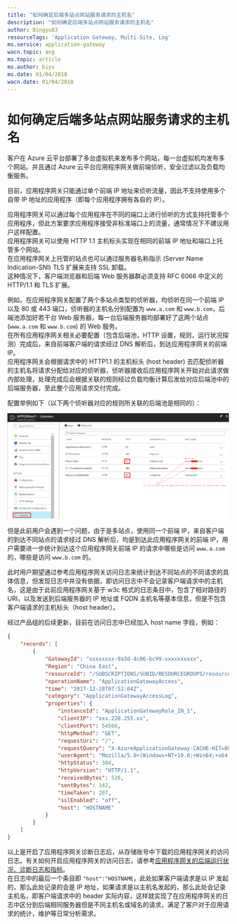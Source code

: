 ```yaml
---
title: "如何确定后端多站点网站服务请求的主机名"
description: "如何确定后端多站点网站服务请求的主机名"
author: Bingyu83
resourceTags: 'Application Gateway, Multi-Site, Log'
ms.service: application-gateway
wacn.topic: aog
ms.topic: article
ms.author: biyu
ms.date: 01/04/2018
wacn.date: 01/04/2018
---
```


# 如何确定后端多站点网站服务请求的主机名

客户在 Azure 云平台部署了多台虚拟机来发布多个网站，每一台虚拟机均发布多个网站。并且通过 Azure 云平台应用程序网关做前端侦听，安全过滤以及负载均衡服务。

目前，应用程序网关只能通过单个前端 IP 地址来侦听流量，因此不支持使用多个自带 IP 地址的应用程序（即每个应用程序拥有各自的 IP）。

应用程序网关可以通过每个应用程序在不同的端口上进行侦听的方式支持托管多个应用程序，但此方案要求应用程序接受非标准端口上的流量，通常情况下不建议用户这样配置。<br>
应用程序网关可以使用 HTTP 1.1 主机标头实现在相同的前端 IP 地址和端口上托管多个网站。<br>
在应用程序网关上托管的站点也可以通过服务器名称指示 (Server Name Indication-SNI) TLS 扩展来支持 SSL 卸载。<br>
这种情况下，客户端浏览器和后端 Web 服务器群必须支持 RFC 6066 中定义的 HTTP/1.1 和 TLS 扩展。

例如，在应用程序网关配置了两个多站点类型的侦听器，均侦听在同一个前端 IP 以及 80 或 443 端口，侦听器的主机名分别配置为 `www.a.com` 和 `www.b.com`，后端池添加好若干台 Web 服务器，每一台后端服务器均部署好了这两个站点 (`www.a.com` 和 `www.b.com`) 的 Web 服务。<br>
在所有应用程序网关相关必要配置（包含后端池，HTTP 设置，规则，运行状况探测）完成后，来自前端客户端的请求经过 DNS 解析后，到达应用程序网关的前端 IP。<br>
应用程序网关会根据请求中的 HTTP1.1 的主机标头 (host header) 去匹配侦听器的主机名将请求分配给对应的侦听器，侦听器接收后应用程序网关开始对此请求做内部处理，处理完成后会根据关联的规则经过负载均衡计算后发给对应后端池中的后端服务器，至此整个应用请求交付完成。

配置举例如下（以下两个侦听器对应的规则所关联的后端池是相同的）：

![01](./media/aog-application-gateway-howto-access-multi-site-hostname-through-log-file/01.PNG)

但是此前用户会遇到一个问题，由于是多站点，使用同一个前端 IP，来自客户端的到达不同站点的请求经过 DNS 解析后，均是到达此应用程序网关的前端 IP，用户需要进一步统计到达这个应用程序网关前端 IP 的请求中哪些是访问 `www.a.com` 的，哪些是访问 `www.b.com` 的。

此时用户期望通过参考应用程序网关访问日志来统计到达不同站点的不同请求的具体信息，但发现日志中并没有依据，即访问日志中不会记录客户端请求中的主机名，这是由于此前应用程序网关基于 w3c 格式的日志条目中，包含了相对路径的 URI，以及发送到后端服务器的 IP 地址或 FQDN 主机名等基本信息，但是不包含客户端请求的主机标头（host header）。

经过产品组的后续更新，目前在访问日志中已经加入 host name 字段，例如：

```json
{
    "records": [
        {
            "GatewayId": "xxxxxxxx-9a3d-4c06-bc99-xxxxxxxxxx", 
            "Region": "China East", 
            "resourceId": "/SUBSCRIPTIONS/SUBID/RESOURCEGROUPS/resourcegroupname/PROVIDERS/MICROSOFT.NETWORK/APPLICATIONGATEWAYS/APPGWname", 
            "operationName": "ApplicationGatewayAccess", 
            "time": "2017-12-28T07:52:04Z", 
            "category": "ApplicationGatewayAccessLog", 
            "properties": {
                "instanceId": "ApplicationGatewayRole_IN_1", 
                "clientIP": "xxx.220.255.xx", 
                "clientPort": 54566, 
                "httpMethod": "GET", 
                "requestUri": "/", 
                "requestQuery": "X-AzureApplicationGateway-CACHE-HIT=0&SERVER-ROUTED=192.168.1.110&X-AzureApplicationGateway-LOG-ID=b50d17ca-3cba-4545-ab07-c4be726d647b&SERVER-STATUS=304", 
                "userAgent": "Mozilla/5.0+(Windows+NT+10.0;+Win64;+x64)+AppleWebKit/537.36+(KHTML,+like+Gecko)+Chrome/63.0.3239.84+Safari/537.36", 
                "httpStatus": 304, 
                "httpVersion": "HTTP/1.1", 
                "receivedBytes": 526, 
                "sentBytes": 142, 
                "timeTaken": 207, 
                "sslEnabled": "off", 
                "host": "HOSTNAME"
            }
        }
    ]
}
```

以上是开启了应用程序网关诊断日志后，从存储账号中下载的应用程序网关的访问日志。有关如何开启应用程序网关的访问日志，请参考[应用程序网关的后端运行状况、诊断日志和指标](https://docs.azure.cn/zh-cn/application-gateway/application-gateway-diagnostics)。<br>
在日志中的最后一个条目即 `"host":"HOSTNAME`，此处如果客户端请求是以 IP 发起的，那么此处记录的会是 IP 地址，如果请求是以主机名发起的，那么此处会记录主机名，即客户端请求中的 header 实际内容，这样就实现了在应用程序网关的日志中区分到后端相同服务器但是不同主机名或域名的请求，满足了客户对于应用请求的统计，维护等日常分析需求。